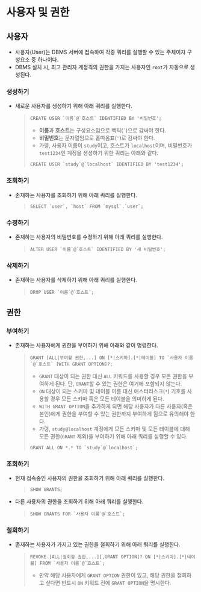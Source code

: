 # 사용자 및 권한

## 사용자

- 사용자(User)는 DBMS 서버에 접속하여 각종 쿼리를 실행할 수 있는 주체이자 구성요소 중 하나이다.
- DBMS 설치 시, 최고 관리자 계정격의 권한을 가지는 사용자인 `root`가 자동으로 생성된다.

### 생성하기

- 새로운 사용자를 생성하기 위해 아래 쿼리를 실행한다.
   > ```mariadb
   > CREATE USER `이름`@`호스트` IDENTIFIED BY '비밀번호';
   > ```
   > - **이름**과 **호스트**는 구성요소임으로 백틱(`` ` ``)으로 감싸야 한다.
   > - **비밀번호**는 문자열임으로 홑따옴표(`'`)로 감싸야 한다.
   > - 가령, 사용자 이름이 `study`이고, 호스트가 `localhost`이며, 비밀번호가 `test1234`인 계정을 생성하기 위한 쿼리는 아래와 같다.
   > ```mariadb
   > CREATE USER `study`@`localhost` IDENTIFIED BY 'test1234';
   > ```

### 조회하기

- 존재하는 사용자를 조회하기 위해 아래 쿼리를 실행한다.
   > ```mariadb
   > SELECT `user`, `host` FROM `mysql`.`user`;
   > ```

### 수정하기

- 존재하는 사용자의 비밀번호를 수정하기 위해 아래 쿼리를 실행한다.
   > ```mariadb
   > ALTER USER `이름`@`호스트` IDENTIFIED BY '새 비밀번호';
   > ```

### 삭제하기

- 존재하는 사용자를 삭제하기 위해 아래 쿼리를 실행한다.
   > ```mariadb
   > DROP USER `이름`@`호스트`;
   > ```

## 권한

### 부여하기

- 존재하는 사용자에게 권한을 부여하기 위해 아래와 같이 명령한다.
   > ```mariadb
   > GRANT [ALL|부여할 권한,...] ON [*|스키마].[*|테이블] TO `사용자 이름`@`호스트` [WITH GRANT OPTION]?;
   > ```
   > - `GRANT` 대상이 되는 권한 대신 `ALL` 키워드를 사용할 경우 모든 권한을 부여하게 된다. 단, `GRANT`할 수 있는 권한은 여기에 포함되지 않는다.
   > - `ON` 대상이 되는 스키마 및 테이블 이름 대신 애스터리스크(`*`) 기호를 사용할 경우 모든 스키마 혹은 모든 테이블을 의미하게 된다.
   > - `WITH GRANT OPTION`을 추가하게 되면 해당 사용자가 다른 사용자(혹은 본인)에게 권한을 부여할 수 있는 권한까지 부여하게 됨으로 유의해야 한다.
   > - 가령, `study@localhost` 계정에게 모든 스키마 및 모든 테이블에 대해 모든 권한(`GRANT` 제외)을 부여하기 위해 아래 쿼리를 실행할 수 있다.
   > ```mariadb
   > GRANT ALL ON *.* TO `study`@`localhost`;
   > ```

### 조회하기

- 현재 접속중인 사용자의 권한을 조회하기 위해 아래 쿼리를 실행한다.
   > ```mariadb
   > SHOW GRANTS;
   > ```
- 다른 사용자의 권한을 조회하기 위해 아래 쿼리를 실행한다.
   > ```mariadb
   > SHOW GRANTS FOR `사용자 이름`@`호스트`;
   > ```

### 철회하기

- 존재하는 사용자가 가지고 있는 권한을 철회하기 위해 아래 쿼리를 실행한다.
   > ```mariadb
   > REVOKE [ALL|철회할 권한,...][,GRANT OPTION]? ON [*|스키마].[*|테이블] FROM `사용자 이름`@`호스트`;
   > ```
   > - 만약 해당 사용자에게 `GRANT OPTION` 권한이 있고, 해당 권한을 철회하고 싶다면 반드시 `ON` 키워드 전에 `GRANT OPTION`을 명시한다.